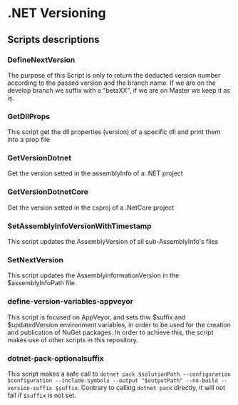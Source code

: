 # .NET Versioning

## Scripts descriptions

### DefineNextVersion
The purpose of this Script is only to return the deducted version number according to the passed version and the branch name.
If we are on the develop branch we suffix with a "betaXX", if we are on Master we keep it as is.

### GetDllProps
This script get the dll properties (version) of a specific dll and print them into a prop file

### GetVersionDotnet
Get the version setted in the assemblyInfo of a .NET project

### GetVersionDotnetCore
Get the version setted in the csproj of a .NetCore project

### SetAssemblyInfoVersionWithTimestamp
This script updates the AssemblyVersion of all sub-AssemblyInfo's files

### SetNextVersion
This script updates the AssemblyinformationVersion in the $assemblyInfoPath file.

### define-version-variables-appveyor
This script is focused on AppVeyor, and sets thw $suffix and $updatedVersion environment variables, in order to be used for the creation and publication of NuGet packages. In order to achieve this, the script makes use of other scripts in this repository.

### dotnet-pack-optionalsuffix
This script makes a safe call to ``dotnet pack $solutionPath --configuration $configuration --include-symbols --output "$outputPath" --no-build --version-suffix $suffix``. Contrary to calling ``dotnet pack`` directly, it will not fail if ``$suffix`` is not set. 
